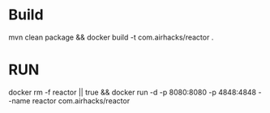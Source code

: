 # Build
mvn clean package && docker build -t com.airhacks/reactor .

# RUN

docker rm -f reactor || true && docker run -d -p 8080:8080 -p 4848:4848 --name reactor com.airhacks/reactor 
